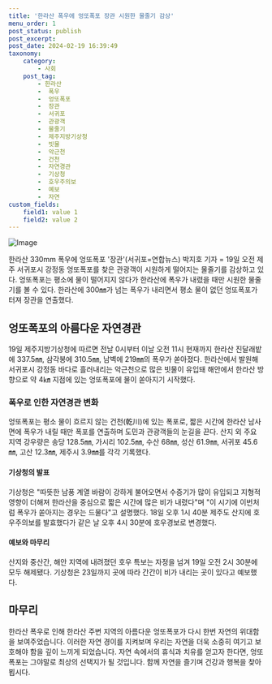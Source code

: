 ```yaml
---
title: '한라산 폭우에 엉또폭포 장관 시원한 물줄기 감상'
menu_order: 1
post_status: publish
post_excerpt: 
post_date: 2024-02-19 16:39:49
taxonomy:
    category:
        - 사회
    post_tag:
        - 한라산
        -  폭우
        -  엉또폭포
        -  장관
        -  서귀포
        -  관광객
        -  물줄기
        -  제주지방기상청
        -  빗물
        -  악근천
        -  건천
        -  자연경관
        -  기상청
        -  호우주의보
        -  예보
        -  자연
custom_fields:
    field1: value 1
    field2: value 2
---
```


![Image](https://imgnews.pstatic.net/image/001/2024/02/19/PYH2024021904810005600_P4_20240219114708947.jpg?type=w647)

한라산 330mm 폭우에 엉또폭포 '장관'(서귀포=연합뉴스) 박지호 기자 = 19일 오전 제주 서귀포시 강정동 엉또폭포를 찾은 관광객이 시원하게 떨어지는 물줄기를 감상하고 있다. 엉또폭포는 평소에 물이 떨어지지 않다가 한라산에 폭우가 내렸을 때만 시원한 물줄기를 볼 수 있다. 한라산에 300㎜가 넘는 폭우가 내리면서 평소 물이 없던 엉또폭포가 터져 장관을 연출했다.
## 엉또폭포의 아름다운 자연경관
19일 제주지방기상청에 따르면 전날 0시부터 이날 오전 11시 현재까지 한라산 진달래밭에 337.5㎜, 삼각봉에 310.5㎜, 남벽에 219㎜의 폭우가 쏟아졌다. 한라산에서 발원해 서귀포시 강정동 바다로 흘러내리는 악근천으로 많은 빗물이 유입돼 해안에서 한라산 방향으로 약 4㎞ 지점에 있는 엉또폭포에 물이 쏟아지기 시작했다.
### 폭우로 인한 자연경관 변화
엉또폭포는 평소 물이 흐르지 않는 건천(乾川)에 있는 폭포로, 짧은 시간에 한라산 남사면에 폭우가 내릴 때만 폭포를 연출하며 도민과 관광객들의 눈길을 끈다. 산지 외 주요 지역 강우량은 송당 128.5㎜, 가시리 102.5㎜, 수산 68㎜, 성산 61.9㎜, 서귀포 45.6㎜, 고산 12.3㎜, 제주시 3.9㎜를 각각 기록했다.
#### 기상청의 발표
기상청은 "따뜻한 남풍 계열 바람이 강하게 불어오면서 수증기가 많이 유입되고 지형적 영향이 더해져 한라산을 중심으로 짧은 시간에 많은 비가 내렸다"며 "이 시기에 이번처럼 폭우가 쏟아지는 경우는 드물다"고 설명했다. 18일 오후 1시 40분 제주도 산지에 호우주의보를 발효했다가 같은 날 오후 4시 30분에 호우경보로 변경했다. 
#### 예보와 마무리
산지와 중산간, 해안 지역에 내려졌던 호우 특보는 자정을 넘겨 19일 오전 2시 30분에 모두 해제됐다. 기상청은 23일까지 곳에 따라 간간이 비가 내리는 곳이 있다고 예보했다.
## 마무리
한라산 폭우로 인해 한라산 주변 지역의 아름다운 엉또폭포가 다시 한번 자연의 위대함을 보여주었습니다. 이러한 자연 경이를 지켜보며 우리는 자연을 더욱 소중히 여기고 보호해야 함을 깊이 느끼게 되었습니다. 자연 속에서의 휴식과 치유를 얻고자 한다면, 엉또폭포는 그야말로 최상의 선택지가 될 것입니다. 함께 자연을 즐기며 건강과 행복을 찾아뵙시다.
